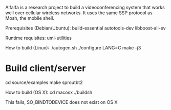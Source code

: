 Alfalfa is a research project to build a videoconferencing system
that works well over cellular wireless networks. It uses the same
SSP protocol as Mosh, the mobile shell.

Prerequisites (Debian/Ubuntu):
build-essential
autotools-dev
libboost-all-ev

Runtime requisites:
uml-utilities

How to build (Linux):
./autogen.sh
./configure
LANG=C make -j3

# Build client/server
cd source/examples
make sproutbt2

How to build (OS X):
cd macosx
./buildsh

This fails, SO_BINDTODEVICE does not exist on OS X
